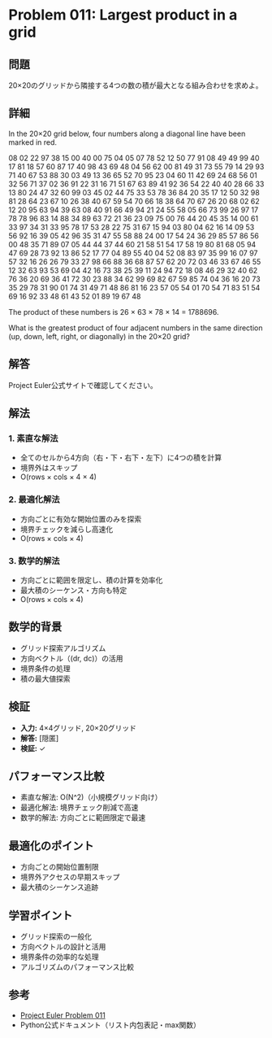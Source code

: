 # Problem 011: Largest product in a grid

## 問題
20×20のグリッドから隣接する4つの数の積が最大となる組み合わせを求めよ。

## 詳細
In the 20×20 grid below, four numbers along a diagonal line have been marked in red.

08 02 22 97 38 15 00 40 00 75 04 05 07 78 52 12 50 77 91 08
49 49 99 40 17 81 18 57 60 87 17 40 98 43 69 48 04 56 62 00
81 49 31 73 55 79 14 29 93 71 40 67 53 88 30 03 49 13 36 65
52 70 95 23 04 60 11 42 69 24 68 56 01 32 56 71 37 02 36 91
22 31 16 71 51 67 63 89 41 92 36 54 22 40 40 28 66 33 13 80
24 47 32 60 99 03 45 02 44 75 33 53 78 36 84 20 35 17 12 50
32 98 81 28 64 23 67 10 26 38 40 67 59 54 70 66 18 38 64 70
67 26 20 68 02 62 12 20 95 63 94 39 63 08 40 91 66 49 94 21
24 55 58 05 66 73 99 26 97 17 78 78 96 83 14 88 34 89 63 72
21 36 23 09 75 00 76 44 20 45 35 14 00 61 33 97 34 31 33 95
78 17 53 28 22 75 31 67 15 94 03 80 04 62 16 14 09 53 56 92
16 39 05 42 96 35 31 47 55 58 88 24 00 17 54 24 36 29 85 57
86 56 00 48 35 71 89 07 05 44 44 37 44 60 21 58 51 54 17 58
19 80 81 68 05 94 47 69 28 73 92 13 86 52 17 77 04 89 55 40
04 52 08 83 97 35 99 16 07 97 57 32 16 26 26 79 33 27 98 66
88 36 68 87 57 62 20 72 03 46 33 67 46 55 12 32 63 93 53 69
04 42 16 73 38 25 39 11 24 94 72 18 08 46 29 32 40 62 76 36
20 69 36 41 72 30 23 88 34 62 99 69 82 67 59 85 74 04 36 16
20 73 35 29 78 31 90 01 74 31 49 71 48 86 81 16 23 57 05 54
01 70 54 71 83 51 54 69 16 92 33 48 61 43 52 01 89 19 67 48

The product of these numbers is 26 × 63 × 78 × 14 = 1788696.

What is the greatest product of four adjacent numbers in the same direction (up, down, left, right, or diagonally) in the 20×20 grid?

## 解答

Project Euler公式サイトで確認してください。

## 解法

### 1. 素直な解法
- 全てのセルから4方向（右・下・右下・左下）に4つの積を計算
- 境界外はスキップ
- O(rows × cols × 4 × 4)

### 2. 最適化解法
- 方向ごとに有効な開始位置のみを探索
- 境界チェックを減らし高速化
- O(rows × cols × 4)

### 3. 数学的解法
- 方向ごとに範囲を限定し、積の計算を効率化
- 最大積のシーケンス・方向も特定
- O(rows × cols × 4)

## 数学的背景
- グリッド探索アルゴリズム
- 方向ベクトル（(dr, dc)）の活用
- 境界条件の処理
- 積の最大値探索

## 検証
- **入力:** 4×4グリッド, 20×20グリッド
- **解答:** [隠匿]
- **検証:** ✓

## パフォーマンス比較
- 素直な解法: O(N^2)（小規模グリッド向け）
- 最適化解法: 境界チェック削減で高速
- 数学的解法: 方向ごとに範囲限定で最速

## 最適化のポイント
- 方向ごとの開始位置制限
- 境界外アクセスの早期スキップ
- 最大積のシーケンス追跡

## 学習ポイント
- グリッド探索の一般化
- 方向ベクトルの設計と活用
- 境界条件の効率的な処理
- アルゴリズムのパフォーマンス比較

## 参考
- [Project Euler Problem 011](https://projecteuler.net/problem=11)
- Python公式ドキュメント（リスト内包表記・max関数）
